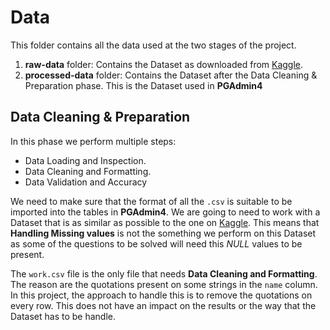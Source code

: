 # Data
This folder contains all the data used at the two stages of the project.
1. **raw-data** folder: Contains the Dataset as downloaded from [Kaggle](https://www.kaggle.com/datasets/mexwell/famous-paintings/data).
2. **processed-data** folder: Contains the Dataset after the Data Cleaning & Preparation phase. This is the Dataset used in **PGAdmin4**

## Data Cleaning & Preparation
In this phase we perform multiple steps:
- Data Loading and Inspection.
- Data Cleaning and Formatting.
- Data Validation and Accuracy

We need to make sure that the format of all the `.csv` is suitable to be imported into the tables in **PGAdmin4**. 
We are going to need to work with a Dataset that is as similar as possible to the one on [Kaggle](https://www.kaggle.com/datasets/mexwell/famous-paintings/data). This means that **Handling Missing values** is not the something we perform on this Dataset as some of the questions to be solved will need this *NULL* values to be present.

The `work.csv` file is the only file that needs **Data Cleaning and Formatting**. The reason are the quotations present on some strings in the `name` column. In this project, the approach to handle this is to remove the quotations on every row. This does not have an impact on the results or the way that the Dataset has to be handle.
